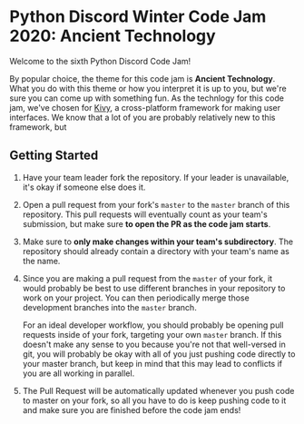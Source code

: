 

# Python Discord Winter Code Jam 2020: Ancient Technology

Welcome to the sixth Python Discord Code Jam!

By popular choice, the theme for this code jam is **Ancient Technology**. What you do with this theme or how you interpret it is up to you, but we're sure you can come up with something fun. As the technlogy for this code jam, we've chosen for [Kivy](https://kivy.org/), a cross-platform framework for making user interfaces. We know that a lot of you are probably relatively new to this framework, but 

## Getting Started

1. Have your team leader fork the repository. If your leader is unavailable, it's okay if someone else does it.

2. Open a pull request from your fork's `master` to the `master` branch of this repository. This pull requests will eventually count as your team's submission, but make sure **to open the PR as the code jam starts**.

3. Make sure to **only make changes within your team's subdirectory**. The repository should already contain a directory with your team's name as the name.

4. Since you are making a pull request from the `master` of your fork, it would probably be best to use different branches in your repository to work on your project. You can then periodically merge those development branches into the `master` branch.

    For an ideal developer workflow, you should probably be opening pull requests inside of your fork, targeting your own `master` branch. If this doesn't make any sense to you because you're not that well-versed in git, you will probably be okay with all of you just pushing code directly to your master branch, but keep in mind that this may lead to conflicts if you are all working in parallel.

5. The Pull Request will be automatically updated whenever you push code to master on your fork, so all you have to do is keep pushing code to it and make sure you are finished before the code jam ends!
